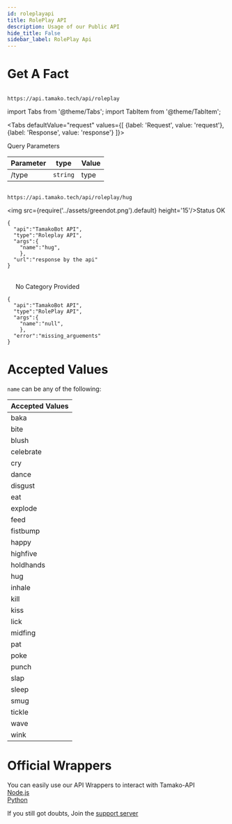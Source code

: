 ```yaml
---
id: roleplayapi
title: RolePlay API
description: Usage of our Public API
hide_title: False
sidebar_label: RolePlay Api
---
```


# Get A Fact
```

https://api.tamako.tech/api/roleplay

```

import Tabs from '@theme/Tabs';
import TabItem from '@theme/TabItem';

<Tabs
  defaultValue="request"
  values={[
    {label: 'Request', value: 'request'},
    {label: 'Response', value: 'response'}
  ]}>
  <TabItem value="request">

  Query Parameters

  | Parameter | type | Value |
  |-|-|-|
  | /type | `string` | type |

  </TabItem>

  <TabItem value="response">

  ```

  https://api.tamako.tech/api/roleplay/hug

  ```

  <img src={require('../assets/greendot.png').default} height='15'/>Status OK

```
{
  "api":"TamakoBot API",
  "type":"Roleplay API",
  "args":{
    "name":"hug",
    },
  "url":"response by the api"
}
```

<br/>
<img src={require('../assets/reddot.png').default} height='15'/> No Category Provided

```
{
  "api":"TamakoBot API",
  "type":"RolePlay API",
  "args":{
    "name":"null",
    },
  "error":"missing_arguements"
}
```

  </TabItem>
</Tabs>

# Accepted Values

`name` can be any of the following:

| Accepted Values |
|-----------------|
| baka |
| bite |
| blush |
| celebrate |
| cry |
| dance
| disgust |
| eat |
| explode |
| feed |
| fistbump |
| happy |
| highfive |
| holdhands |
| hug |
| inhale |
| kill |
| kiss |
| lick |
| midfing |
| pat |
| poke |
| punch |
| slap |
| sleep |
| smug |
| tickle |
| wave |
| wink |

# Official Wrappers

You can easily use our API Wrappers to interact with Tamako-API <br/>
[Node.js](https://www.npmjs.com/package/tamako-api) <br/>
[Python](https://pypi.org/project/Tamako.py/)

If you still got doubts, Join the [support server](https://support.tamako.tech/)

